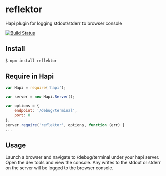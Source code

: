 reflektor
=========

Hapi plugin for logging stdout/stderr to browser console

[![Build Status](https://travis-ci.org/wpreul/reflektor.png)](https://travis-ci.org/wpreul/reflektor)

## Install

```bash
$ npm install reflektor
```


## Require in Hapi

```javascript
var Hapi = require('hapi');

var server = new Hapi.Server();

var options = {
    endpoint: '/debug/terminal',
    port: 0
};
server.require('reflektor', options, function (err) {
...
```

## Usage

Launch a browser and navigate to /debug/terminal under your hapi server.  Open the dev tools and view the
console.  Any writes to the stdout or stderr on the server will be logged to the browser console.